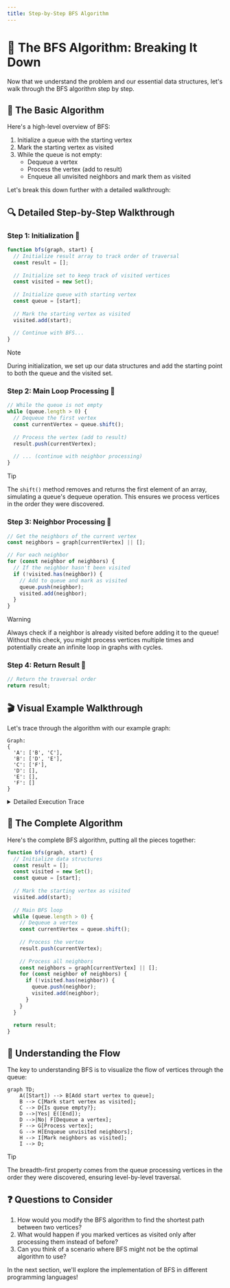 ```yaml
---
title: Step-by-Step BFS Algorithm
---
```


# 🧠 The BFS Algorithm: Breaking It Down

Now that we understand the problem and our essential data structures, let's walk through the BFS algorithm step by step.

## 📝 The Basic Algorithm

Here's a high-level overview of BFS:

1. Initialize a queue with the starting vertex
2. Mark the starting vertex as visited
3. While the queue is not empty:
   - Dequeue a vertex
   - Process the vertex (add to result)
   - Enqueue all unvisited neighbors and mark them as visited

Let's break this down further with a detailed walkthrough:

## 🔍 Detailed Step-by-Step Walkthrough

### Step 1: Initialization 🚀

```javascript
function bfs(graph, start) {
  // Initialize result array to track order of traversal
  const result = [];
  
  // Initialize set to keep track of visited vertices
  const visited = new Set();
  
  // Initialize queue with starting vertex
  const queue = [start];
  
  // Mark the starting vertex as visited
  visited.add(start);
  
  // Continue with BFS...
}
```

> [!NOTE]
> During initialization, we set up our data structures and add the starting point to both the queue and the visited set.

### Step 2: Main Loop Processing 🔄

```javascript
// While the queue is not empty
while (queue.length > 0) {
  // Dequeue the first vertex
  const currentVertex = queue.shift();
  
  // Process the vertex (add to result)
  result.push(currentVertex);
  
  // ... (continue with neighbor processing)
}
```

> [!TIP]
> The `shift()` method removes and returns the first element of an array, simulating a queue's dequeue operation. This ensures we process vertices in the order they were discovered.

### Step 3: Neighbor Processing 👥

```javascript
// Get the neighbors of the current vertex
const neighbors = graph[currentVertex] || [];

// For each neighbor
for (const neighbor of neighbors) {
  // If the neighbor hasn't been visited
  if (!visited.has(neighbor)) {
    // Add to queue and mark as visited
    queue.push(neighbor);
    visited.add(neighbor);
  }
}
```

> [!WARNING]
> Always check if a neighbor is already visited before adding it to the queue! Without this check, you might process vertices multiple times and potentially create an infinite loop in graphs with cycles.

### Step 4: Return Result 🏁

```javascript
// Return the traversal order
return result;
```

## 🎬 Visual Example Walkthrough

Let's trace through the algorithm with our example graph:

```
Graph:
{
  'A': ['B', 'C'],
  'B': ['D', 'E'],
  'C': ['F'],
  'D': [],
  'E': [],
  'F': []
}
```

<details>
<summary>Detailed Execution Trace</summary>

```
Initialization:
- Queue: ['A']
- Visited: {'A'}
- Result: []

Iteration 1:
- Dequeue: 'A'
- Process: 'A'
- Result: ['A']
- Neighbors of 'A': ['B', 'C']
- Enqueue unvisited: 'B', 'C'
- Queue: ['B', 'C']
- Visited: {'A', 'B', 'C'}

Iteration 2:
- Dequeue: 'B'
- Process: 'B'
- Result: ['A', 'B']
- Neighbors of 'B': ['D', 'E']
- Enqueue unvisited: 'D', 'E'
- Queue: ['C', 'D', 'E']
- Visited: {'A', 'B', 'C', 'D', 'E'}

Iteration 3:
- Dequeue: 'C'
- Process: 'C'
- Result: ['A', 'B', 'C']
- Neighbors of 'C': ['F']
- Enqueue unvisited: 'F'
- Queue: ['D', 'E', 'F']
- Visited: {'A', 'B', 'C', 'D', 'E', 'F'}

Iteration 4:
- Dequeue: 'D'
- Process: 'D'
- Result: ['A', 'B', 'C', 'D']
- Neighbors of 'D': []
- No unvisited neighbors to enqueue
- Queue: ['E', 'F']
- Visited: {'A', 'B', 'C', 'D', 'E', 'F'}

Iteration 5:
- Dequeue: 'E'
- Process: 'E'
- Result: ['A', 'B', 'C', 'D', 'E']
- Neighbors of 'E': []
- No unvisited neighbors to enqueue
- Queue: ['F']
- Visited: {'A', 'B', 'C', 'D', 'E', 'F'}

Iteration 6:
- Dequeue: 'F'
- Process: 'F'
- Result: ['A', 'B', 'C', 'D', 'E', 'F']
- Neighbors of 'F': []
- No unvisited neighbors to enqueue
- Queue: []
- Visited: {'A', 'B', 'C', 'D', 'E', 'F'}

Queue is empty - BFS complete!
Final result: ['A', 'B', 'C', 'D', 'E', 'F']
```
</details>

## 🧩 The Complete Algorithm

Here's the complete BFS algorithm, putting all the pieces together:

```javascript
function bfs(graph, start) {
  // Initialize data structures
  const result = [];
  const visited = new Set();
  const queue = [start];
  
  // Mark the starting vertex as visited
  visited.add(start);
  
  // Main BFS loop
  while (queue.length > 0) {
    // Dequeue a vertex
    const currentVertex = queue.shift();
    
    // Process the vertex
    result.push(currentVertex);
    
    // Process all neighbors
    const neighbors = graph[currentVertex] || [];
    for (const neighbor of neighbors) {
      if (!visited.has(neighbor)) {
        queue.push(neighbor);
        visited.add(neighbor);
      }
    }
  }
  
  return result;
}
```

## 🤔 Understanding the Flow

The key to understanding BFS is to visualize the flow of vertices through the queue:

```mermaid
graph TD;
    A([Start]) --> B[Add start vertex to queue];
    B --> C[Mark start vertex as visited];
    C --> D{Is queue empty?};
    D -->|Yes| E([End]);
    D -->|No| F[Dequeue a vertex];
    F --> G[Process vertex];
    G --> H[Enqueue unvisited neighbors];
    H --> I[Mark neighbors as visited];
    I --> D;
```

> [!TIP]
> The breadth-first property comes from the queue processing vertices in the order they were discovered, ensuring level-by-level traversal.

## ❓ Questions to Consider

1. How would you modify the BFS algorithm to find the shortest path between two vertices?
2. What would happen if you marked vertices as visited only after processing them instead of before?
3. Can you think of a scenario where BFS might not be the optimal algorithm to use?

In the next section, we'll explore the implementation of BFS in different programming languages! 